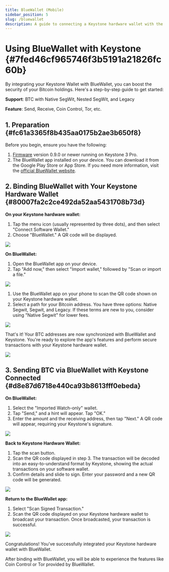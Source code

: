 ```yaml
---
title: BlueWallet (Mobile)
sidebar_position: 5
slug: /bluewallet
description: A guide to connecting a Keystone hardware wallet with the BlueWallet app to securely manage Bitcoin transactions.
---
```




# Using BlueWallet with Keystone {#7fed46cf965746f3b5191a21826fc60b}


By integrating your Keystone Wallet with BlueWallet, you can boost the security of your Bitcoin holdings. Here's a step-by-step guide to get started:


**Support**: BTC with Native SegWit, Nested SegWit, and Legacy


**Feature**: Send, Receive, Coin Control, Tor, etc.


## **1. Preparation** {#fc61a3365f8b435aa0175b2ae3b650f8}


Before you begin, ensure you have the following:

1. [Firmware](https://keyst.one/firmware?locale=en) version 0.9.0 or newer running on Keystone 3 Pro.
1. The BlueWallet app installed on your device. You can download it from the Google Play Store or App Store. If you need more information, visit the [official BlueWallet website](https://bluewallet.io/).

## **2. Binding BlueWallet with Your Keystone Hardware Wallet** {#80007fa2c2ce492da52aa5431708b73d}


**On your Keystone hardware wallet:**

1. Tap the menu icon (usually represented by three dots), and then select "Connect Software Wallet."
1. Choose "BlueWallet." A QR code will be displayed.

  ![](./1605232967.jpg)


**On BlueWallet:**

1. Open the BlueWallet app on your device.
1. Tap "Add now," then select "Import wallet," followed by "Scan or import a file."

  ![](./183113015.png)

1. Use the BlueWallet app on your phone to scan the QR code shown on your Keystone hardware wallet.
1. Select a path for your Bitcoin address. You have three options: Native Segwit, Segwit, and Legacy. If these terms are new to you, consider using "Native Segwit" for lower fees.

  ![](./390282335.png)


That's it! Your BTC addresses are now synchronized with BlueWallet and Keystone. You're ready to explore the app's features and perform secure transactions with your Keystone hardware wallet.


![](./2009444854.png)


## **3. Sending BTC via BlueWallet with Keystone Connected** {#d8e87d6718e440ca93b8613fff0ebeda}


**On BlueWallet:**

1. Select the "Imported Watch-only" wallet.
1. Tap "Send," and a hint will appear. Tap "OK."
1. Enter the amount and the receiving address, then tap "Next." A QR code will appear, requiring your Keystone's signature.

  ![](./1642218765.png)


**Back to Keystone Hardware Wallet:**

1. Tap the scan button.
1. Scan the QR code displayed in step 3. The transaction will be decoded into an easy-to-understand format by Keystone, showing the actual transactions on your software wallet.
1. Confirm details and slide to sign. Enter your password and a new QR code will be generated.

  ![](./1517566184.jpg)


**Return to the BlueWallet app:**

1. Select "Scan Signed Transaction."
1. Scan the QR code displayed on your Keystone hardware wallet to broadcast your transaction. Once broadcasted, your transaction is successful.

  ![](./1460778402.png)


Congratulations! You've successfully integrated your Keystone hardware wallet with BlueWallet. 


After binding with BlueWallet, you will be able to experience the features like Coin Control or Tor provided by BlueWallet.

